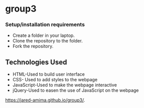 # group3 
### Setup/installation requirements
* Create a folder in your laptop.
* Clone the repository to the folder.
* Fork the repository.
## Technologies Used
* HTML-Used to build user interface
* CSS- Used to add styles to the webpage
* JavaScript-Used to make the webpage interactive
* jQuery-Used to easen the use of JavaScript on the webpage

 https://jared-amima.github.io/group3/.
